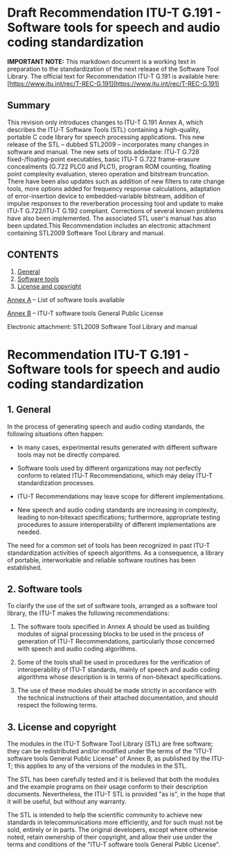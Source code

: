 # Draft Recommendation ITU-T G.191 - Software tools for speech and audio coding standardization

**IMPORTANT NOTE:** This markdown document is a working text in preparation to the standardization of the next release of the Software Tool Library. The official text for Recommendation ITU-T G.191 is available here: [https://www.itu.int/rec/T-REC-G.191](https://www.itu.int/rec/T-REC-G.191)


## Summary

This revision only introduces changes to ITU-T G.191 Annex A, which describes the ITU-T Software Tools (STL) containing a high-quality, portable C code library for speech processing applications. This new release of the STL – dubbed STL2009 – incorporates many changes in software and manual. The new sets of tools addedare: ITU‑T G.728 fixed-/floating-point executables, basic ITU‑T G.722 frame-erasure concealments (G.722 PLC0 and PLC1), program ROM counting, floating point complexity evaluation, stereo operation and bitstream truncation. There have been also updates such as addition of new filters to rate change tools, more options added for frequency response calculations, adaptation of error-insertion device to embedded-variable bitstream, addition of impulse responses to the reverberation processing tool and update to make ITU‑T G.722/ITU‑T G.192 compliant. Corrections of several known problems have also been implemented. The associated STL user&#39;s manual has also been updated.This Recommendation includes an electronic attachment containing STL2009 Software Tool Library and manual.

## CONTENTS

1. [General](#general)
2. [Software tools](#software_tools)
3. [License and copyright](#license_and_copyright)

[Annex A](./g191_Annex_A.md) – List of software tools available

[Annex B](./g191_Annex_B.md) – ITU-T software tools General Public License


Electronic attachment: STL2009 Software Tool Library and manual

# Recommendation ITU-T G.191 - Software tools for speech and audio coding standardization

## 1. General<a name="general"></a>

In the process of generating speech and audio coding standards, the following situations often happen:

* In many cases, experimental results generated with different software tools may not be directly compared.

* Software tools used by different organizations may not perfectly conform to related ITU‑T Recommendations, which may delay ITU-T standardization processes.

* ITU-T Recommendations may leave scope for different implementations.

* New speech and audio coding standards are increasing in complexity, leading to non‑bitexact specifications; furthermore, appropriate testing procedures to assure interoperability of different implementations are needed.

The need for a common set of tools has been recognized in past ITU-T standardization activities of speech algorithms. As a consequence, a library of portable, interworkable and reliable software routines has been established.

## 2. Software tools<a name="software_tools"></a>

To clarify the use of the set of software tools, arranged as a software tool library, the ITU-T makes the following recommendations:

1) The software tools specified in Annex A should be used as building modules of signal processing blocks to be used in the process of generation of ITU-T Recommendations, particularly those concerned with speech and audio coding algorithms.

2) Some of the tools shall be used in procedures for the verification of interoperability of ITU‑T standards, mainly of speech and audio coding algorithms whose description is in terms of non-bitexact specifications.

3) The use of these modules should be made strictly in accordance with the technical instructions of their attached documentation, and should respect the following terms.

## 3. License and copyright<a name="license_and_copyright"></a>

The modules in the ITU-T Software Tool Library (STL) are free software; they can be redistributed and/or modified under the terms of the "ITU-T software tools General Public License" of Annex B, as published by the ITU-T; this applies to any of the versions of the modules in the STL.

The STL has been carefully tested and it is believed that both the modules and the example programs on their usage conform to their description documents. Nevertheless, the ITU-T STL is provided "as is", in the hope that it will be useful, but without any warranty.

The STL is intended to help the scientific community to achieve new standards in telecommunications more efficiently, and for such must not be sold, entirely or in parts. The original developers, except where otherwise noted, retain ownership of their copyright, and allow their use under the terms and conditions of the "ITU-T software tools General Public License".
